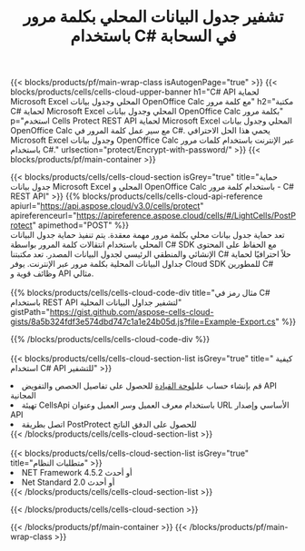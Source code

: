 ﻿---
title:  تشفير جدول البيانات المحلي بكلمة مرور باستخدام C# في السحابة
description:  Cloud APIs & SDKs لحماية Microsoft Excel & OpenOffice Calc مع C#. تشفير جداول البيانات المحلية بكلمة مرور بواسطة Cells Cloud API SDK لـ C#.
url: /ar/net/protect/encrypt-with-password/
---
{{< blocks/products/pf/main-wrap-class isAutogenPage="true" >}}
{{< blocks/products/cells/cells-cloud-upper-banner h1="C# API لحماية Microsoft Excel المحلي وجدول بيانات OpenOffice Calc مع كلمة مرور" h2="مكتبة C# لحماية Microsoft Excel المحلي وجدول بيانات OpenOffice Calc بكلمة مرور" p="استخدم Cells Protect REST API لحماية Microsoft Excel المحلي وجدول بيانات OpenOffice Calc مع سير عمل كلمة المرور في C#. يحمي هذا الحل الاحترافي Microsoft Excel وجدول بيانات OpenOffice Calc عبر الإنترنت باستخدام كلمات مرور باستخدام C#." urlsection="protect/Encrypt-with-password/" >}}
{{< blocks/products/pf/main-container >}}

{{< blocks/products/cells/cells-cloud-section isGrey="true" title="حماية جدول بيانات Microsoft Excel المحلي و OpenOffice Calc باستخدام كلمة مرور - C# REST API" >}}
{{% blocks/products/cells/cells-cloud-api-reference apiurl="https://api.aspose.cloud/v3.0/cells/protect" apireferenceurl="https://apireference.aspose.cloud/cells/#/LightCells/PostProtect" apimethod="POST" %}}
<br/>
تعد حماية جدول بيانات محلي بكلمة مرور مهمة معقدة. يتم تنفيذ حماية جدول البيانات المحلي باستخدام انتقالات كلمة المرور بواسطة C# SDK مع الحفاظ على المحتوى الإنشائي والمنطقي الرئيسي لجدول البيانات المصدر. تعد مكتبتنا C# حلاً احترافيًا لحماية جداول البيانات المحلية بكلمة مرور عبر الإنترنت. يوفر Cloud SDK للمطورين C# وظائف قوية و API مثالي.
<br/>
<br/>
{{% blocks/products/cells/cells-cloud-code-div title="مثال رمز في C# باستخدام REST API لتشفير جداول البيانات المحلية" gistPath="https://gist.github.com/aspose-cells-cloud-gists/8a5b324fdf3e574dbd747c1a1e24b05d.js?file=Example-Export.cs" %}}
  
{{% /blocks/products/cells/cells-cloud-code-div %}}
<br/>
<br/>
{{< blocks/products/cells/cells-cloud-section-list isGrey="true" title=" كيفية استخدام C# API للتشفير" >}}
<li> قم بإنشاء حساب على<a href="https://dashboard.aspose.cloud/">لوحة القيادة</a> للحصول على تفاصيل الحصص والتفويض API المجانية</li>
<li>تهيئة CellsApi باستخدام معرف العميل وسر العميل وعنوان URL الأساسي وإصدار API</li>
<li>اتصل بطريقة PostProtect للحصول على الدفق الناتج</li>
{{< /blocks/products/cells/cells-cloud-section-list >}}
<br/>
<br/>
{{< blocks/products/cells/cells-cloud-section-list isGrey="true" title="متطلبات النظام" >}}
<li>NET Framework 4.5.2 أو أحدث</li>
<li>Net Standard 2.0 أو أحدث</li>
{{< /blocks/products/cells/cells-cloud-section-list >}}

{{< /blocks/products/cells/cells-cloud-section >}}

{{< /blocks/products/pf/main-container >}}
{{< /blocks/products/pf/main-wrap-class >}}
